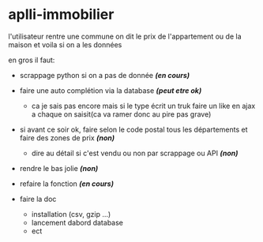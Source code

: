 # aplli-immobilier

l'utilisateur rentre une commune on dit le prix de l'appartement ou de la maison et voila si on a les données


en gros il faut:

  - scrappage python si on a pas de donnée <em><strong>(en cours)</strong></em>

  - faire une auto complétion via la database <em><strong>(peut etre ok)</strong></em>
    - ca je sais pas encore mais si le type écrit un truk faire un like en ajax a chaque on saisit(ca va ramer donc au pire pas grave)

  - si avant ce soir ok, faire selon le code postal tous les départements et faire des zones de prix <em><strong>(non)</strong></em>
    - dire au détail si c'est vendu ou non par scrappage ou API <em><strong>(non)</strong></em>
   
   
   - rendre le bas jolie <em><strong>(non)</strong></em>
   
   
  - refaire la fonction <em><strong>(en cours)</strong></em>
 
   
  - faire la doc 
    - installation (csv, gzip ...)
    - lancement dabord database
    - ect
